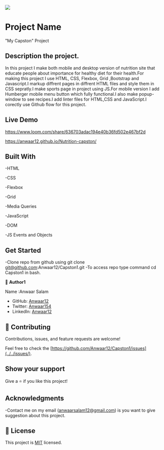 ![](https://img.shields.io/badge/Microverse-blueviolet)

# Project Name

"My Capston" Project

## Description the project.

In this project I make both mobile and desktop version of nutrition site that educate people about importance for healthy diet for their health.For making this project I use HTML, CSS, Flexbox, Grid ,Bootstrap and Javascript.I markup diffrent pages in diffrent HTML files and style them in CSS sepratly.I make sports page in project using JS.For mobile version I add Humberger mobile menu button which fully functional.I also make popup-window to see recipes.I add linter files for HTML,CSS and JavaScript.I corectly use Github flow for this project.

## Live Demo

https://www.loom.com/share/636703adac194e40b36fd502e467bf2d

https://anwaar12.github.io/Nutrition-capston/

## Built With

-HTML

-CSS

-Flexbox

-Grid

-Media Queries

-JavaScript

-DOM

-JS Events and Objects

## Get Started

-Clone repo from github using git clone git@github.com:Anwaar12/Capston1.git
-To access repo type command cd Capston1 in bash.

👤 **Author1**

Name :Anwaar Salam

- GitHub: [Anwaar12](https://github.com/Anwaar12)
- Twitter: [Anwaar154](https://twitter.com/Anwaar154)
- LinkedIn: [Anwaar12](https://www.linkedin.com/in/anwaar-salam-61a3821b0/)

## 🤝 Contributing

Contributions, issues, and feature requests are welcome!

Feel free to check the [https://github.com/Anwaar12/Capston1/issues](../../issues/).

## Show your support

Give a ⭐️ if you like this project!

## Acknowledgments

-Contact me on my email (anwaarsalam12@gmail.com) is you want to give suggestion about this project.

## 📝 License

This project is [MIT](https://choosealicense.com/licenses/mit/) licensed.
